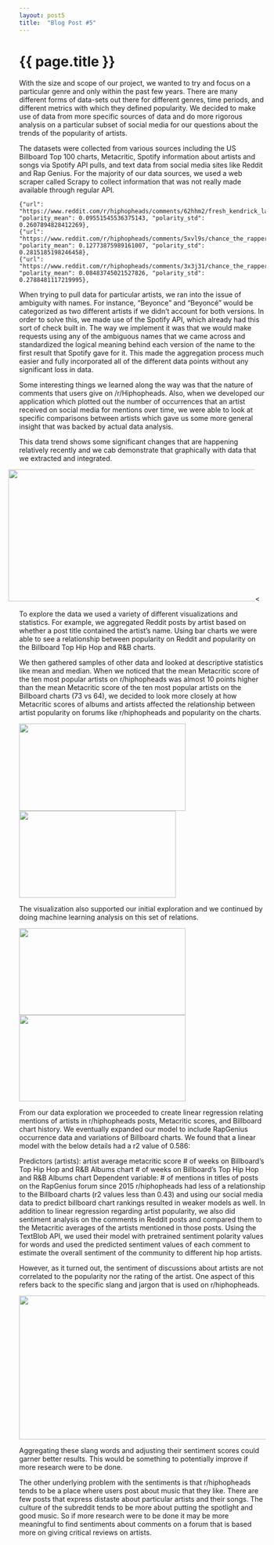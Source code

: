 ```yaml
---
layout: post5
title:  "Blog Post #5"
---
```

{{ page.title }}
================

With the size and scope of our project, we wanted to try and focus on a particular genre and only within the past few years. There are many different forms of data-sets out there for different genres, time periods, and different metrics with which they defined popularity. We decided to make use of data from more specific sources of data and do more rigorous analysis on a particular subset of social media for our questions about the trends of the popularity of artists. 

The datasets were collected from various sources including the US Billboard Top 100 charts, Metacritic, Spotify information about artists and songs via Spotify API pulls, and text data from social media sites like Reddit and Rap Genius. For the majority of our data sources, we used a web scraper called Scrapy to collect information that was not really made available through regular API. 

    
    {"url": "https://www.reddit.com/r/hiphopheads/comments/62hhm2/fresh_kendrick_lamar_humble_single/", "polarity_mean": 0.09551545536375143, "polarity_std": 0.2607894828412269},
    {"url": "https://www.reddit.com/r/hiphopheads/comments/5xvl9s/chance_the_rapper_has_just_donated_1000000_to/", "polarity_mean": 0.12773875989161007, "polarity_std": 0.2815185198246458},
    {"url": "https://www.reddit.com/r/hiphopheads/comments/3x3j31/chance_the_rapper_announces_his_warmest_winter/", "polarity_mean": 0.08483745021527826, "polarity_std": 0.2788481117219995},

When trying to pull data for particular artists, we ran into the issue of ambiguity with names. For instance, “Beyonce” and “Beyoncé” would be categorized as two different artists if we didn’t account for both versions. In order to solve this, we made use of the Spotify API, which already had this sort of check built in. The way we implement it was that we would make requests using any of the ambiguous names that we came across and standardized the logical meaning behind each version of the name to the first result that Spotify gave for it. This made the aggregation process much easier and fully incorporated all of the different data points without any significant loss in data.

Some interesting things we learned along the way was that the nature of comments that users give on /r/Hiphopheads. Also, when we developed our application which plotted out the number of occurrences that an artist received on social media for mentions over time, we were able to look at specific comparisons between artists which gave us some more general insight that was backed by actual data analysis. 

This data trend shows some significant changes that are happening relatively recently and we cab demonstrate that graphically with data that we extracted and integrated. 

<img alt="" src="/cs1951a-project/images/image3.png" style="width: 653.25px; height: 268.50px; margin-left: -21.64px; margin-top: 0.00px; transform: rotate(0.00rad) translateZ(0px); -webkit-transform: rotate(0.00rad) translateZ(0px);" title=""><

To explore the data we used a variety of different visualizations and statistics. For example, we aggregated Reddit posts by artist based on whether a post title contained the artist’s name. Using bar charts we were able to see a relationship between popularity on Reddit and popularity on the Billboard Top Hip Hop and R&B charts.

We then gathered samples of other data and looked at descriptive statistics like mean and median. When we noticed that the mean Metacritic score of the ten most popular artists on r/hiphopheads was almost 10 points higher than the mean Metacritic score of the ten most popular artists on the Billboard charts (73 vs 64), we decided to look more closely at how Metacritic scores of albums and artists affected the relationship between artist popularity on forums like r/hiphopheads and popularity on the charts.

<span style="overflow: hidden; display: inline-block; margin: 0.00px 0.00px; border: 0.00px solid #000000; transform: rotate(0.00rad) translateZ(0px); -webkit-transform: rotate(0.00rad) translateZ(0px); width: 340.00px; height: 178.36px;"><img alt="" src="/cs1951a-project/images/image7.png" style="width: 340.00px; height: 178.36px; margin-left: 0.00px; margin-top: 0.00px; transform: rotate(0.00rad) translateZ(0px); -webkit-transform: rotate(0.00rad) translateZ(0px);" title=""></span><span style="overflow: hidden; display: inline-block; margin: 0.00px 0.00px; border: 0.00px solid #000000; transform: rotate(0.00rad) translateZ(0px); -webkit-transform: rotate(0.00rad) translateZ(0px); width: 319.67px; height: 177.00px;"><img alt="" src="/cs1951a-project/images/image6.png" style="width: 319.67px; height: 177.00px; margin-left: 0.00px; margin-top: 0.00px; transform: rotate(0.00rad) translateZ(0px); -webkit-transform: rotate(0.00rad) translateZ(0px);" title=""></span>

The visualization also supported our initial exploration and we continued by doing machine learning analysis on this set of relations.

<span style="overflow: hidden; display: inline-block; margin: 0.00px 0.00px; border: 0.00px solid #000000; transform: rotate(0.00rad) translateZ(0px); -webkit-transform: rotate(0.00rad) translateZ(0px); width: 339.93px; height: 176.50px;"><img alt="" src="/cs1951a-project/images/image2.png" style="width: 339.93px; height: 176.50px; margin-left: 0.00px; margin-top: 0.00px; transform: rotate(0.00rad) translateZ(0px); -webkit-transform: rotate(0.00rad) translateZ(0px);" title=""></span><span style="overflow: hidden; display: inline-block; margin: 0.00px 0.00px; border: 0.00px solid #000000; transform: rotate(0.00rad) translateZ(0px); -webkit-transform: rotate(0.00rad) translateZ(0px); width: 340.00px; height: 175.99px;"><img alt="" src="/cs1951a-project/images/image5.png" style="width: 340.00px; height: 175.99px; margin-left: 0.00px; margin-top: 0.00px; transform: rotate(0.00rad) translateZ(0px); -webkit-transform: rotate(0.00rad) translateZ(0px);" title=""></span>

From our data exploration we proceeded to create linear regression relating mentions of artists in r/hiphopheads posts, Metacritic scores, and Billboard chart history. We eventually expanded our model to include RapGenius occurrence data and variations of Billboard charts. We found that a linear model with the below details had a r2 value of 0.586:

Predictors (artists):
artist average metacritic score
    # of weeks on Billboard’s Top Hip Hop and R&B Albums chart
    # of weeks on Billboard’s Top Hip Hop and R&B Albums chart
Dependent variable:
    # of mentions in titles of posts on the RapGenius forum since 2015
r/hiphopheads had less of a relationship to the Billboard charts (r2 values less than 0.43) and using our social media data to predict billboard chart rankings resulted in weaker models as well.
In addition to linear regression regarding artist popularity, we also did sentiment analysis on the comments in Reddit posts and compared them to the Metacritic averages of the artists mentioned in those posts. Using the TextBlob API, we used their model with pretrained sentiment polarity values for words and used the predicted sentiment values of each comment to estimate the overall sentiment of the community to different hip hop artists. 

However, as it turned out, the sentiment of discussions about artists are not correlated to the popularity nor the rating of the artist. One aspect of this refers back to the specific slang and jargon that is used on r/hiphopheads.

<img alt="" src="/cs1951a-project/images/image4.png" style="width: 592.50px; height: 293.16px; margin-left: 0.00px; margin-top: 0.00px; transform: rotate(0.00rad) translateZ(0px); -webkit-transform: rotate(0.00rad) translateZ(0px);" title="">

Aggregating these slang words and adjusting their sentiment scores could garner better results. This would be something to potentially improve if more research were to be done. 

The other underlying problem with the sentiments is that r/hiphopheads tends to be a place where users post about music that they like. There are few posts that express distaste about particular artists and their songs. The culture of the subreddit tends to be more about putting the spotlight and good music. So if more research were to be done it may be more meaningful to find sentiments about comments on a forum that is based more on giving critical reviews on artists.